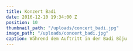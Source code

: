 ```yaml
---
title: Konzert Badi
date: 2016-12-10 19:34:00 Z
position: 10
thumbnail_path: "/uploads/concert_badi.jpg"
image_path: "/uploads/concert_badi.jpg"
caption: Während dem Auftritt in der Badi Böju
---
```



